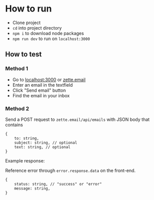 # How to run

- Clone project
- `cd` into project directory
- `npm i` to download node packages
- `npm run dev` to run on `localhost:3000`

## How to test

### Method 1

- Go to [localhost:3000](localhost:3000) or [zette.email](https://zette.email)
- Enter an email in the textfield
- Click "Send email" button
- Find the email in your inbox

### Method 2

Send a POST request to `zette.email/api/emails` with JSON body that contains

```
{
    to: string,
    subject: string, // optional
    text: string, // optional
}
```

Example response:

Reference error through `error.response.data` on the front-end.

```
{
    status: string, // "success" or "error"
    message: string,
}
```
